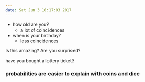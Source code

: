 ```yaml
---
date: Sat Jun 3 16:17:03 2017
---
```


* how old are you?
	+ a lot of coincidences
* when is your birthday?
	+ less coincidences

Is this amazing? Are you surprised?

have you bought a lottery ticket?

### probabilities are easier to explain with coins and dice
